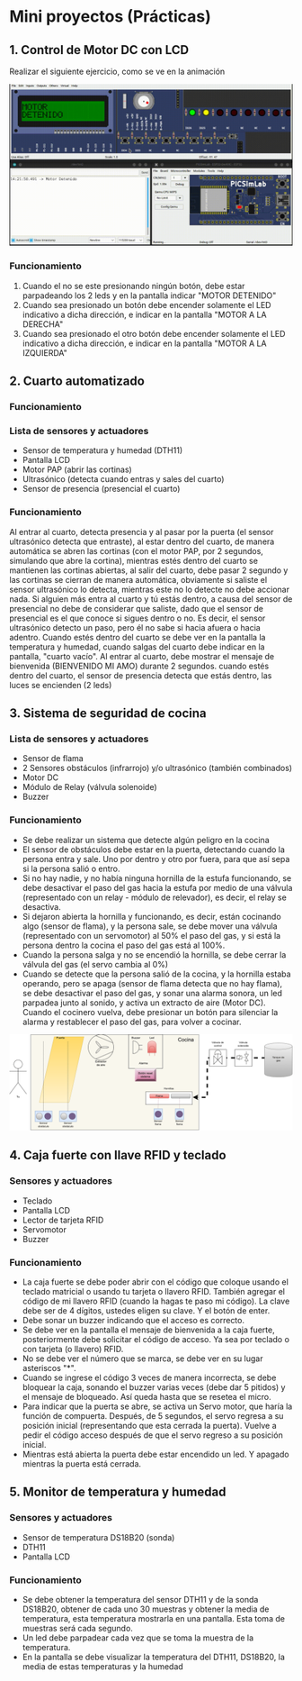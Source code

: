 # Mini proyectos (Prácticas)

## 1. Control de Motor DC con LCD

Realizar el siguiente ejercicio, como se ve en la animación

![motor lcd](./assets/videos/motor_lcd.gif)

### Funcionamiento

1. Cuando el no se este presionando ningún botón, debe estar parpadeando los 2 leds y en la pantalla indicar "MOTOR DETENIDO"
2. Cuando sea presionado un botón debe encender solamente el LED indicativo a dicha dirección, e indicar en la pantalla "MOTOR A LA DERECHA"
3. Cuando sea presionado el otro botón debe encender solamente el LED indicativo a dicha dirección, e indicar en la pantalla "MOTOR A LA IZQUIERDA"

<!--
**Código**

<details markdown="1">
<summary>Código</summary>

```C
#include <Wire.h>
#include <LiquidCrystal_I2C.h>

//Configuro los pines físicos para las entradas y salidas
const byte LED_I = 25;
const byte LED_D = 26;
const byte MOTOR_1 = 18;
const byte MOTOR_2 = 19;
const byte BTN_D = 34;
const byte BTN_I = 35;

// Set the LCD address to 0x27 for a 16 chars and 2 line display
LiquidCrystal_I2C lcd(0x27, 16, 2);

void setup() {
  // configurando los pines como entradas y salidas
  pinMode(LED_I, OUTPUT);
  pinMode(LED_D, OUTPUT);
  pinMode(MOTOR_1, OUTPUT);
  pinMode(MOTOR_2, OUTPUT);
  pinMode(BTN_I, INPUT);
  pinMode(BTN_D, INPUT);

  Serial.begin(115200);
  lcd.begin();
  // Enciende la luz de fondo pantalla
  lcd.backlight();
  //Por default comenzará a escribir en la posición x=0,y=0
  //se manda el siguiente texto a la pantalla
  lcd.print("Mecatronica 85"); //no se ponen acentos
  //Nos movemos al segundo renglón, en la primera posición
  lcd.setCursor(0, 1);
  //se manda el siguiente texto a la pantalla
  lcd.print("Motor DC");
}

int mensaje1 = 0;
int mensaje2 = 0;
int mensaje3 = 0;

void loop() {
  if (digitalRead(BTN_I) == 1) {

    if (mensaje1 == 0) {
      lcd.clear();
      lcd.setCursor(0, 0);
      lcd.print("MOTOR"); //no se ponen acentos
      lcd.setCursor(0, 1);
      lcd.print("DERECHA");
      Serial.println("Motor gira derecha");
      mensaje1++;
      mensaje2 = 0;
      mensaje3 = 0;
    }
    digitalWrite(MOTOR_1, HIGH);
    digitalWrite(MOTOR_2, LOW);
    //Leds
    digitalWrite(LED_I, HIGH);
    digitalWrite(LED_D, LOW);

  } else if (digitalRead(BTN_D) == 1) {

    if (mensaje2 == 0) {
      lcd.clear();
      lcd.setCursor(0, 0);
      lcd.print("MOTOR"); //no se ponen acentos
      lcd.setCursor(0, 1);
      lcd.print("IZQUIERDA");
      Serial.println("Motor gira Izquierdar");
      mensaje2++;
      mensaje1 = 0;
      mensaje3 = 0;
    }

    // Motor
    digitalWrite(MOTOR_1, LOW);
    digitalWrite(MOTOR_2, HIGH);
    //Leds
    digitalWrite(LED_I, LOW);
    digitalWrite(LED_D, HIGH);
  } else {

    if (mensaje3 == 0) {
      lcd.clear();
      lcd.setCursor(0, 0);
      lcd.print("MOTOR"); //no se ponen acentos
      lcd.setCursor(0, 1);
      lcd.print("DETENIDO");
      Serial.println("Motor Detenido");
      mensaje3++;
      mensaje1 = 0;
      mensaje2 = 0;
    }
    // Motor apagado
    digitalWrite(MOTOR_1, LOW);
    digitalWrite(MOTOR_2, LOW);
    //Hago un blink con los leds
    //Leds
    digitalWrite(LED_I, LOW);
    digitalWrite(LED_D, LOW);
    delay(200);
    digitalWrite(LED_I, HIGH);
    digitalWrite(LED_D, HIGH);
    delay(200);
  }
}
```

</details> -->

## 2. Cuarto automatizado

### Funcionamiento

### Lista de sensores y actuadores

- Sensor de temperatura y humedad (DTH11)
- Pantalla LCD
- Motor PAP (abrir las cortinas)
- Ultrasónico (detecta cuando entras y sales del cuarto)
- Sensor de presencia (presencial el cuarto)

### Funcionamiento

Al entrar al cuarto, detecta presencia y al pasar por la puerta (el sensor ultrasónico detecta que entraste), al estar dentro del cuarto, de manera automática se abren las cortinas (con el motor PAP, por 2 segundos, simulando que abre la cortina), mientras estés dentro del cuarto se mantienen las cortinas abiertas, al salir del cuarto, debe pasar 2 segundo y las cortinas se cierran de manera automática, obviamente si saliste el sensor ultrasónico lo detecta, mientras este no lo detecte no debe accionar nada.
Si alguien más entra al cuarto y tú estás dentro, a causa del sensor de presencial no debe de considerar que saliste, dado que el sensor de presencial es el que conoce si sigues dentro o no. Es decir, el sensor ultrasónico detecto un paso, pero él no sabe si hacia afuera o hacia adentro.
Cuando estés dentro del cuarto se debe ver en la pantalla la temperatura y humedad, cuando salgas del cuarto debe indicar en la pantalla, "cuarto vacío". Al entrar al cuarto, debe mostrar el mensaje de bienvenida (BIENVENIDO MI AMO) durante 2 segundos.
cuando estés dentro del cuarto, el sensor de presencia detecta que estás dentro, las luces se encienden (2 leds)

## 3. Sistema de seguridad de cocina

### Lista de sensores y actuadores

- Sensor de flama
- 2 Sensores obstáculos (infrarrojo) y/o ultrasónico (también combinados)
- Motor DC
- Módulo de Relay (válvula solenoide)
- Buzzer

### Funcionamiento

- Se debe realizar un sistema que detecte algún peligro en la cocina
- El sensor de obstáculos debe estar en la puerta, detectando cuando la persona entra y sale. Uno por dentro y otro por fuera, para que así sepa si la persona salió o entro.
- Si no hay nadie, y no había ninguna hornilla de la estufa funcionando, se debe desactivar el paso del gas hacia la estufa por medio de una válvula (representado con un relay - módulo de relevador), es decir, el relay se desactiva.
- Si dejaron abierta la hornilla y funcionando, es decir, están cocinando algo (sensor de flama), y la persona sale, se debe mover una válvula (representado con un servomotor) al 50% el paso del gas, y si está la persona dentro la cocina el paso del gas está al 100%.
- Cuando la persona salga y no se encendió la hornilla, se debe cerrar la válvula del gas (el servo cambia al 0%)
- Cuando se detecte que la persona salió de la cocina, y la hornilla estaba operando, pero se apaga (sensor de flama detecta que no hay flama), se debe desactivar el paso del gas, y sonar una alarma sonora, un led parpadea junto al sonido, y activa un extracto de aire (Motor DC). Cuando el cocinero vuelva, debe presionar un botón para silenciar la alarma y restablecer el paso del gas, para volver a cocinar.

![cocina](assets/diagrama_practica4.drawio.png)

## 4. Caja fuerte con llave RFID y teclado

### Sensores y actuadores

- Teclado
- Pantalla LCD
- Lector de tarjeta RFID
- Servomotor
- Buzzer

### Funcionamiento

- La caja fuerte se debe poder abrir con el código que coloque usando el teclado matricial o usando tu tarjeta o llavero RFID. También agregar el código de mi llavero RFID (cuando la hagas te paso mi código). La clave debe ser de 4 dígitos, ustedes eligen su clave. Y el botón de enter.
- Debe sonar un buzzer indicando que el acceso es correcto.
- Se debe ver en la pantalla el mensaje de bienvenida a la caja fuerte, posteriormente debe solicitar el código de acceso. Ya sea por teclado o con tarjeta (o llavero) RFID.
- No se debe ver el número que se marca, se debe ver en su lugar asteriscos "*".
- Cuando se ingrese el código 3 veces de manera incorrecta, se debe bloquear la caja, sonando el buzzer varias veces (debe dar 5 pitidos) y el mensaje de bloqueado. Así queda hasta que se resetea el micro.
- Para indicar que la puerta se abre, se activa un Servo motor, que haría la función de compuerta. Después, de 5 segundos, el servo regresa a su posición inicial (representando que esta cerrada la puerta). Vuelve a pedir el código acceso después de que el servo regreso a su posición inicial.
- Mientras está abierta la puerta debe estar encendido un led. Y apagado mientras la puerta está cerrada.

## 5. Monitor de temperatura y humedad

### Sensores y actuadores

- Sensor de temperatura DS18B20 (sonda)
- DTH11
- Pantalla LCD

### Funcionamiento

- Se debe obtener la temperatura del sensor DTH11 y de la sonda DS18B20, obtener de cada uno 30 muestras y obtener la media de temperatura, esta temperatura mostrarla en una pantalla. Esta toma de muestras será cada segundo.
- Un led debe parpadear cada vez que se toma la muestra de la temperatura.
- En la pantalla se debe visualizar la temperatura del DTH11, DS18B20, la media de estas temperaturas y la humedad
